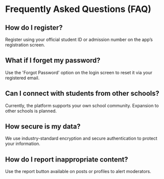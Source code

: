 ﻿# Frequently Asked Questions (FAQ)

## How do I register?

Register using your official student ID or admission number on the app’s registration screen.

## What if I forget my password?

Use the 'Forgot Password' option on the login screen to reset it via your registered email.

## Can I connect with students from other schools?

Currently, the platform supports your own school community. Expansion to other schools is planned.

## How secure is my data?

We use industry-standard encryption and secure authentication to protect your information.

## How do I report inappropriate content?

Use the report button available on posts or profiles to alert moderators.


